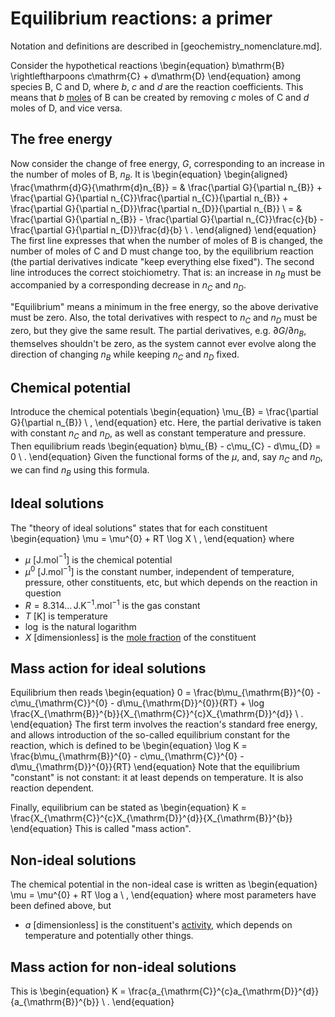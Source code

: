 # Equilibrium reactions: a primer

Notation and definitions are described in [geochemistry_nomenclature.md].

Consider the hypothetical reactions
\begin{equation}
b\mathrm{B} \rightleftharpoons c\mathrm{C} + d\mathrm{D}
\end{equation}
among species B, C and D, where $b$, $c$ and $d$ are the reaction coefficients.  This means that $b$ [moles](geochemistry_nomenclature.md) of B can be created by removing $c$ moles of C and $d$ moles of D, and vice versa.

## The free energy

Now consider the change of free energy, $G$, corresponding to an increase in the number of moles of B, $n_{B}$.  It is
\begin{equation}
\begin{aligned}
\frac{\mathrm{d}G}{\mathrm{d}n_{B}} = & \frac{\partial G}{\partial n_{B}} + \frac{\partial G}{\partial n_{C}}\frac{\partial n_{C}}{\partial n_{B}} + \frac{\partial G}{\partial n_{D}}\frac{\partial n_{D}}{\partial n_{B}} \\
= & \frac{\partial G}{\partial n_{B}} - \frac{\partial G}{\partial n_{C}}\frac{c}{b} - \frac{\partial G}{\partial n_{D}}\frac{d}{b} \ .
\end{aligned}
\end{equation}
The first line expresses that when the number of moles of B is changed, the number of moles of C and D must change too, by the equilibrium reaction (the partial derivatives indicate "keep everything else fixed").  The second line introduces the correct stoichiometry.  That is: an increase in $n_{B}$ must be accompanied by a corresponding decrease in $n_{C}$ and $n_{D}$.

"Equilibrium" means a minimum in the free energy, so the above derivative must be zero.  Also, the total derivatives with respect to $n_{C}$ and $n_{D}$ must be zero, but they give the same result.  The partial derivatives, e.g. $\partial G/\partial n_{B}$, themselves shouldn't be zero, as the system cannot ever evolve along the direction of changing $n_{B}$ while keeping $n_{C}$ and $n_{D}$ fixed.

## Chemical potential

Introduce the chemical potentials
\begin{equation}
\mu_{B} = \frac{\partial G}{\partial n_{B}} \ ,
\end{equation}
etc.  Here, the partial derivative is taken with constant $n_{C}$ and $n_{D}$, as well as constant temperature and pressure.  Then equilibrium reads
\begin{equation}
b\mu_{B} - c\mu_{C} - d\mu_{D} = 0 \ .
\end{equation}
Given the functional forms of the $\mu$, and, say $n_{C}$ and $n_{D}$, we can find $n_{B}$ using this formula.

## Ideal solutions

The "theory of ideal solutions" states that for each constituent
\begin{equation}
\mu = \mu^{0} + RT \log X \ ,
\end{equation}
where

- $\mu$ \[J.mol$^{-1}$\] is the chemical potential
- $\mu^{0}$ \[J.mol$^{-1}$\] is the constant number, independent of temperature, pressure, other constituents, etc, but which depends on the reaction in question
- $R = 8.314\ldots\,$J.K$^{-1}$.mol$^{-1}$ is the gas constant
- $T$ \[K\] is temperature
- $\log$ is the natural logarithm
- $X$ \[dimensionless\] is the [mole fraction](geochemistry_nomenclature.md) of the constituent

## Mass action for ideal solutions

Equilibrium then reads
\begin{equation}
0 = \frac{b\mu_{\mathrm{B}}^{0} - c\mu_{\mathrm{C}}^{0} - d\mu_{\mathrm{D}}^{0}}{RT} + \log \frac{X_{\mathrm{B}}^{b}}{X_{\mathrm{C}}^{c}X_{\mathrm{D}}^{d}} \ .
\end{equation}
The first term involves the reaction's standard free energy, and allows introduction of the so-called equilibrium constant for the reaction, which is defined to be
\begin{equation}
\log K = \frac{b\mu_{\mathrm{B}}^{0} - c\mu_{\mathrm{C}}^{0} - d\mu_{\mathrm{D}}^{0}}{RT}
\end{equation}
Note that the equilibrium "constant" is not constant: it at least depends on temperature.  It is also reaction dependent.

Finally, equilibrium can be stated as
\begin{equation}
K = \frac{X_{\mathrm{C}}^{c}X_{\mathrm{D}}^{d}}{X_{\mathrm{B}}^{b}}
\end{equation}
This is called "mass action".

## Non-ideal solutions

The chemical potential in the non-ideal case is written as
\begin{equation}
\mu = \mu^{0} + RT \log a \ ,
\end{equation}
where most parameters have been defined above, but

- $a$ \[dimensionless\] is the constituent's [activity](activity_coefficients.md), which depends on temperature and potentially other things.

## Mass action for non-ideal solutions

This is
\begin{equation}
K = \frac{a_{\mathrm{C}}^{c}a_{\mathrm{D}}^{d}}{a_{\mathrm{B}}^{b}} \ .
\end{equation}
